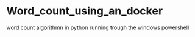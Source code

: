 # Word_count_using_an_docker
word count algorithmn in python running trough the windows powershell 
